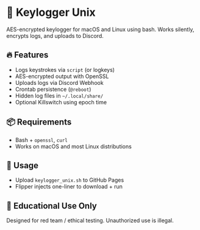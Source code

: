# 🧪 Keylogger Unix

AES-encrypted keylogger for macOS and Linux using bash. Works silently, encrypts logs, and uploads to Discord.

## 🔥 Features
- Logs keystrokes via `script` (or logkeys)
- AES-encrypted output with OpenSSL
- Uploads logs via Discord Webhook
- Crontab persistence (`@reboot`)
- Hidden log files in `~/.local/share/`
- Optional Killswitch using epoch time

## 📦 Requirements
- Bash + `openssl`, `curl`
- Works on macOS and most Linux distributions

## 🚀 Usage
- Upload `keylogger_unix.sh` to GitHub Pages
- Flipper injects one-liner to download + run

## 📌 Educational Use Only
Designed for red team / ethical testing. Unauthorized use is illegal.
